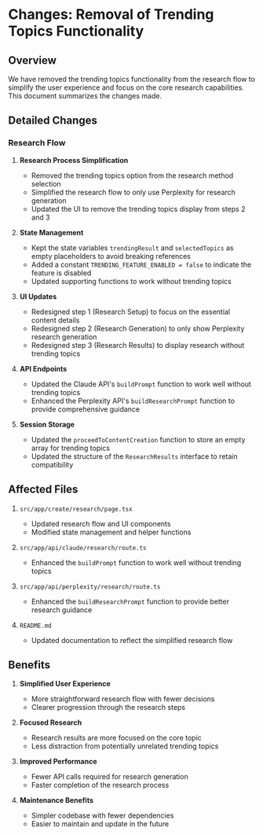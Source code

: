 # Changes: Removal of Trending Topics Functionality

## Overview

We have removed the trending topics functionality from the research flow to simplify the user experience and focus on the core research capabilities. This document summarizes the changes made.

## Detailed Changes

### Research Flow

1. **Research Process Simplification**
   - Removed the trending topics option from the research method selection
   - Simplified the research flow to only use Perplexity for research generation
   - Updated the UI to remove the trending topics display from steps 2 and 3

2. **State Management**
   - Kept the state variables `trendingResult` and `selectedTopics` as empty placeholders to avoid breaking references
   - Added a constant `TRENDING_FEATURE_ENABLED = false` to indicate the feature is disabled
   - Updated supporting functions to work without trending topics

3. **UI Updates**
   - Redesigned step 1 (Research Setup) to focus on the essential content details
   - Redesigned step 2 (Research Generation) to only show Perplexity research generation
   - Redesigned step 3 (Research Results) to display research without trending topics

4. **API Endpoints**
   - Updated the Claude API's `buildPrompt` function to work well without trending topics
   - Enhanced the Perplexity API's `buildResearchPrompt` function to provide comprehensive guidance

5. **Session Storage**
   - Updated the `proceedToContentCreation` function to store an empty array for trending topics
   - Updated the structure of the `ResearchResults` interface to retain compatibility

## Affected Files

1. `src/app/create/research/page.tsx`
   - Updated research flow and UI components
   - Modified state management and helper functions

2. `src/app/api/claude/research/route.ts`
   - Enhanced the `buildPrompt` function to work well without trending topics

3. `src/app/api/perplexity/research/route.ts`
   - Enhanced the `buildResearchPrompt` function to provide better research guidance

4. `README.md`
   - Updated documentation to reflect the simplified research flow

## Benefits

1. **Simplified User Experience**
   - More straightforward research flow with fewer decisions
   - Clearer progression through the research steps

2. **Focused Research**
   - Research results are more focused on the core topic
   - Less distraction from potentially unrelated trending topics

3. **Improved Performance**
   - Fewer API calls required for research generation
   - Faster completion of the research process

4. **Maintenance Benefits**
   - Simpler codebase with fewer dependencies
   - Easier to maintain and update in the future 